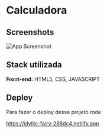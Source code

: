 # Calculadora



## Screenshots

![App Screenshot](/image/screenshot.jpg)


## Stack utilizada

**Front-end:** HTML5, CSS, JAVASCRIPT


## Deploy

Para fazer o deploy desse projeto rode

https://idyllic-fairy-288dc4.netlify.app
